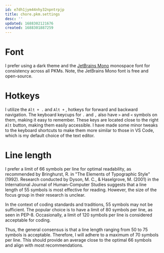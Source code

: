 ```yaml
---
id: e7dh1jym44nhy32npntrpjp
title: chore.pkm.settings
desc: ''
updated: 1688302121676
created: 1688301887259
---
```



# Font

I prefer using a dark theme and the [JetBrains
Mono](https://www.jetbrains.com/lp/mono/) monospace font for
consistency across all PKMs. Note, the JetBrains Mono font is free and
open-source. 


# Hotkeys 

I utilize the  `Alt + .`  and  `Alt +` ,  hotkeys for forward and backward
navigation. The keyboard keycups for  `.`  and  `,`  also have  `>`  and  `<`
symbols on them, making it easy to remember. These keys are located
close to the right  `Alt`  button, making them easily accessible. I have
made some minor tweaks to the keyboard shortcuts to make them more
similar to those in VS Code, which is my default choice of the text editor.


# Line length

I prefer a limit of 66 symbols per line for optimal readability, as
recommended by Bringhurst, R. in "The Elements of Typographic Style"
(1992). Research conducted by Dyson, M. C., & Haselgrove, M. (2001) in
the International Journal of Human-Computer Studies suggests that a
line length of 55 symbols is most effective for reading. However, the
size of the focus group in their research is unclear. 
 
In the context of coding standards and traditions, 55 symbols may not
be sufficient. The popular choice is to have a limit of 80 symbols per
line, as seen in PEP-8. Occasionally, a limit of 120 symbols per line
is considered acceptable for coding. 
 
Thus, the general consensus is that a line length ranging from 50 to 75
symbols is acceptable. Therefore, I will adhere to a maximum of 70
symbols per line. This should provide an average close to the optimal
66 symbols and align with most recommendations.
